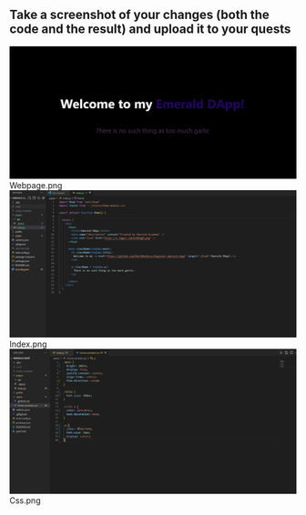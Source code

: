 ## Take a screenshot of your changes (both the code and the result) and upload it to your quests
![](https://github.com/DarthNoobius/beginner-emerald-dapp-quests/blob/main/Chapter%202/Images/Day%202%20web%20page.png)
Webpage.png
![](https://github.com/DarthNoobius/beginner-emerald-dapp-quests/blob/main/Chapter%202/Images/Day%202%20index.png)
Index.png
![](https://github.com/DarthNoobius/beginner-emerald-dapp-quests/blob/main/Chapter%202/Images/Day%202%20css.png)
Css.png
